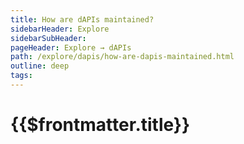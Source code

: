 ```yaml
---
title: How are dAPIs maintained?
sidebarHeader: Explore
sidebarSubHeader:
pageHeader: Explore → dAPIs
path: /explore/dapis/how-are-dapis-maintained.html
outline: deep
tags:
---
```


<PageHeader/>

<SearchHighlight/>

# {{$frontmatter.title}}

